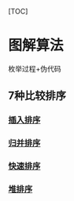 [TOC]



# 图解算法

枚举过程+伪代码

## 7种比较排序

### [插入排序](https://github.com/Maybrittnelson/technology-demo/tree/feature/6-01/img/sort/insert)

### [归并排序](https://github.com/Maybrittnelson/technology-demo/tree/feature/6-01/img/sort/merger)

### [快速排序](https://github.com/Maybrittnelson/technology-demo/tree/feature/6-01/img/sort/quick)

### [堆排序](https://github.com/Maybrittnelson/technology-demo/tree/feature/6-01/img/sort/heap)

